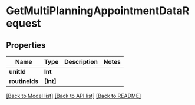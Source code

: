 # GetMultiPlanningAppointmentDataRequest

## Properties
Name | Type | Description | Notes
------------ | ------------- | ------------- | -------------
**unitId** | **Int** |  | 
**routineIds** | **[Int]** |  | 

[[Back to Model list]](../README.md#documentation-for-models) [[Back to API list]](../README.md#documentation-for-api-endpoints) [[Back to README]](../README.md)



